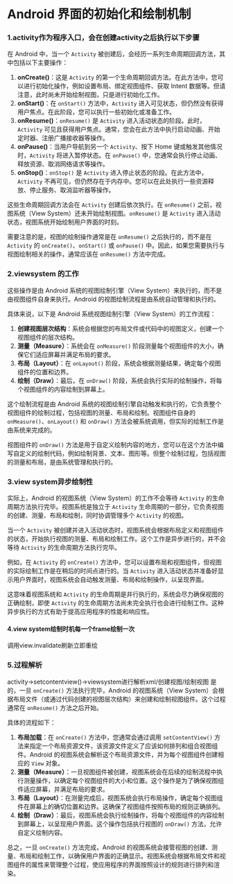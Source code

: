 # Android 界面的初始化和绘制机制

### 1.activity作为程序入口，会在创建activity之后执行以下步骤

在 Android 中，当一个 `Activity` 被创建后，会经历一系列生命周期回调方法，其中包括以下主要操作：

1. **onCreate()**：这是 `Activity` 的第一个生命周期回调方法。在此方法中，您可以进行初始化操作，例如设置布局、绑定视图组件、获取 Intent 数据等。但请注意，此时尚未开始绘制视图，只是进行初始化工作。
2. **onStart()**：在 `onStart()` 方法中，`Activity` 进入可见状态，但仍然没有获得用户焦点。在此阶段，您可以执行一些初始化或准备工作。
3. **onResume()**：`onResume()` 是 `Activity` 进入活动状态的阶段。此时，`Activity` 可见且获得用户焦点。通常，您会在此方法中执行启动动画、开始定时器、注册广播接收器等操作。
4. **onPause()**：当用户导航到另一个 `Activity`、按下 Home 键或触发其他情况时，`Activity` 将进入暂停状态。在 `onPause()` 中，您通常会执行停止动画、释放资源、取消网络请求等操作。
5. **onStop()**：`onStop()` 是 `Activity` 进入停止状态的阶段。在此方法中，`Activity` 不再可见，但仍然存在于内存中。您可以在此处执行一些资源释放、停止服务、取消监听器等操作。

这些生命周期回调方法会在 `Activity` 创建后依次执行。在 `onResume()` 之前，视图系统（View System）还未开始绘制视图。`onResume()` 是 `Activity` 进入活动状态，视图系统开始绘制用户界面的时刻。

需要注意的是，视图的绘制操作通常是在 `onResume()` 之后执行的，而不是在 `Activity` 的 `onCreate()`、`onStart()` 或 `onPause()` 中。因此，如果您需要执行与视图绘制相关的操作，通常应该在 `onResume()` 方法中完成。

### 2.viewsystem 的工作

这些操作是由 Android 系统的视图绘制引擎（View System）来执行的，而不是由视图组件自身来执行。Android 的视图绘制流程是由系统自动管理和执行的。

具体来说，以下是 Android 系统视图绘制引擎（View System）的工作流程：

1. **创建视图层次结构**：系统会根据您的布局文件或代码中的视图定义，创建一个视图组件的层次结构。
2. **测量（Measure）**：系统会在 `onMeasure()` 阶段测量每个视图组件的大小，确保它们适应屏幕并满足布局的要求。
3. **布局（Layout）**：在 `onLayout()` 阶段，系统会根据测量结果，确定每个视图组件的位置和边界。
4. **绘制（Draw）**：最后，在 `onDraw()` 阶段，系统会执行实际的绘制操作，将每个视图组件的内容绘制到屏幕上。

这个绘制流程是由 Android 系统的视图绘制引擎自动触发和执行的，它负责整个视图组件的绘制过程，包括视图的测量、布局和绘制。视图组件自身的 `onMeasure()`、`onLayout()` 和 `onDraw()` 方法会被系统调用，但实际的绘制工作是由系统来完成的。

视图组件的 `onDraw()` 方法是用于自定义绘制内容的地方，您可以在这个方法中编写自定义的绘制代码，例如绘制背景、文本、图形等。但整个绘制过程，包括视图的测量和布局，是由系统管理和执行的。

### 3.view system异步绘制性

实际上，Android 的视图系统（View System）的工作不会等待 `Activity` 的生命周期方法执行完毕。视图系统是独立于 `Activity` 生命周期的一部分，它负责视图的创建、测量、布局和绘制，同时协调管理多个 `Activity` 的视图。

当一个 `Activity` 被创建并进入活动状态时，视图系统会根据布局定义和视图组件的状态，开始执行视图的测量、布局和绘制工作。这个工作是异步进行的，并不会等待 `Activity` 的生命周期方法执行完毕。

例如，在 `Activity` 的 `onCreate()` 方法中，您可以设置布局和视图组件，但视图的实际绘制工作是在稍后的时间点进行的。当 `Activity` 进入活动状态并准备好显示用户界面时，视图系统会自动触发测量、布局和绘制操作，以呈现界面。

这意味着视图系统和 `Activity` 的生命周期是并行执行的，系统会尽力确保视图的正确绘制，即使 `Activity` 的生命周期方法尚未完全执行也会进行绘制工作。这种异步执行的方式有助于提高应用程序的性能和响应性。

#### 4.view system绘制时机每一个frame绘制一次

调用view.invalidate刷新立即重绘

### 5.过程解析

activity->setcontentview()->viewsystem进行解析xml/创建视图/绘制视图
是的，一旦 `onCreate()` 方法执行完毕，Android 的视图系统（View System）会根据布局文件（或通过代码创建的视图层次结构）来创建和绘制视图组件。这个过程通常在 `onResume()` 方法之后开始。

具体的流程如下：

1. **布局加载**：在 `onCreate()` 方法中，您通常会通过调用 `setContentView()` 方法来指定一个布局资源文件，该资源文件定义了应该如何排列和组合视图组件。Android 的视图系统会解析这个布局资源文件，并为每个视图组件创建相应的 `View` 对象。
2. **测量（Measure）**：一旦视图组件被创建，视图系统会在后续的绘制流程中执行测量操作，以确定每个视图组件的大小和位置。这个操作是为了确保视图组件适应屏幕，并满足布局的要求。
3. **布局（Layout）**：在测量完成后，视图系统会执行布局操作，确定每个视图组件在屏幕上的确切位置和边界。这确保了视图组件按照布局的规则正确排列。
4. **绘制（Draw）**：最后，视图系统会执行绘制操作，将每个视图组件的内容绘制到屏幕上，以呈现用户界面。这个操作包括执行视图的 `onDraw()` 方法，允许自定义绘制内容。

总之，一旦 `onCreate()` 方法完成，Android 的视图系统会接管视图的创建、测量、布局和绘制工作，以确保用户界面的正确显示。视图系统会根据布局文件和视图组件的属性来管理整个过程，使应用程序的界面按照设计的规则进行排列和渲染。
